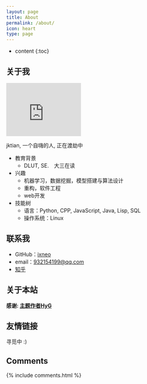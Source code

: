 ```yaml
---
layout: page
title: About
permalink: /about/
icon: heart
type: page
---
```


* content
{:toc}

## 关于我

<iframe src="https://githubbadge.appspot.com/ixneo?s=1" style="border: 0;height: 142px;width: 200px;overflow: hidden;" frameBorder="0"></iframe>

jktian, 一个自嗨的人, 正在渡劫中

* 教育背景
	* DLUT, SE.　大三在读
* 兴趣
	* 机器学习，数据挖掘，模型搭建与算法设计
	* 重构，软件工程
	* web开发
* 技能树
	* 语言：Python, CPP, JavaScript, Java, Lisp, SQL
	* 操作系统：Linux

## 联系我

* GitHub：[ixneo](https://github.com/ixneo)
* email：932154199@qq.com
* [知乎](https://www.zhihu.com/people/te-si-la-48-5/)

## 关于本站

**感谢: [主题作者HyG](https://github.com/Gaohaoyang)**



## 友情链接

寻觅中 :)

## Comments

{% include comments.html %}
